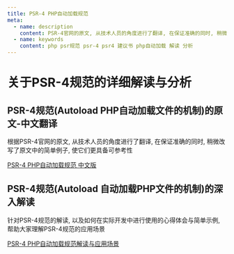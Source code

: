 ```yaml
---
title: PSR-4 PHP自动加载规范
meta:
  - name: description
    content: PSR-4官网的原文, 从技术人员的角度进行了翻译, 在保证准确的同时, 稍微改写了原文中的简单例子, 使它们更具备可参考性, 帮助大家理解php自动加载的原理 PSR-4标准的应用场景
  - name: keywords
    content: php psr规范 psr-4 psr4 建议书 php自动加载 解读 分析
---
```


# 关于PSR-4规范的详细解读与分析

## PSR-4规范(Autoload PHP自动加载文件的机制)的原文-中文翻译

根据PSR-4官网的原文, 从技术人员的角度进行了翻译, 在保证准确的同时, 稍微改写了原文中的简单例子, 使它们更具备可参考性

[PSR-4 PHP自动加载规范 中文版](./标准建议书.md)

## PSR-4规范(Autoload 自动加载PHP文件的机制)的深入解读

针对PSR-4规范的解读, 以及如何在实际开发中进行使用的心得体会与简单示例, 帮助大家理解PSR-4规范的应用场景

[PSR-4 PHP自动加载规范解读与应用场景](./标准建议书解读.md)